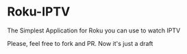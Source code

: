 # Roku-IPTV
The Simplest Application for Roku you can use to watch IPTV

Please, feel free to fork and PR. Now it's just a draft
